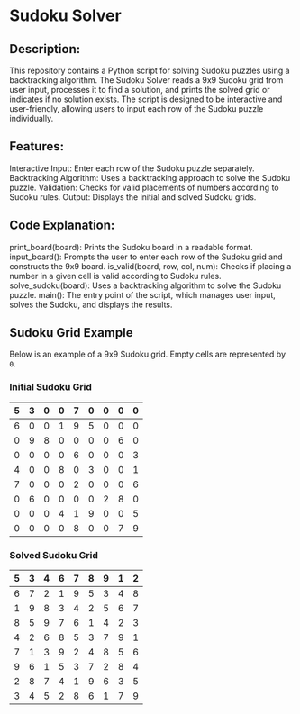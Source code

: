 # Sudoku Solver

## Description:
This repository contains a Python script for solving Sudoku puzzles using a backtracking algorithm. The Sudoku Solver reads a 9x9 Sudoku grid from user input, processes it to find a solution, and prints the solved grid or indicates if no solution exists. The script is designed to be interactive and user-friendly, allowing users to input each row of the Sudoku puzzle individually.

## Features:
Interactive Input: Enter each row of the Sudoku puzzle separately.
Backtracking Algorithm: Uses a backtracking approach to solve the Sudoku puzzle.
Validation: Checks for valid placements of numbers according to Sudoku rules.
Output: Displays the initial and solved Sudoku grids.

## Code Explanation:
print_board(board): Prints the Sudoku board in a readable format.
input_board(): Prompts the user to enter each row of the Sudoku grid and constructs the 9x9 board.
is_valid(board, row, col, num): Checks if placing a number in a given cell is valid according to Sudoku rules.
solve_sudoku(board): Uses a backtracking algorithm to solve the Sudoku puzzle.
main(): The entry point of the script, which manages user input, solves the Sudoku, and displays the results.

## Sudoku Grid Example

Below is an example of a 9x9 Sudoku grid. Empty cells are represented by `0`.

### Initial Sudoku Grid

| 5 | 3 | 0 | 0 | 7 | 0 | 0 | 0 | 0 |
|---|---|---|---|---|---|---|---|---|
| 6 | 0 | 0 | 1 | 9 | 5 | 0 | 0 | 0 |
| 0 | 9 | 8 | 0 | 0 | 0 | 0 | 6 | 0 |
| 0 | 0 | 0 | 0 | 6 | 0 | 0 | 0 | 3 |
| 4 | 0 | 0 | 8 | 0 | 3 | 0 | 0 | 1 |
| 7 | 0 | 0 | 0 | 2 | 0 | 0 | 0 | 6 |
| 0 | 6 | 0 | 0 | 0 | 0 | 2 | 8 | 0 |
| 0 | 0 | 0 | 4 | 1 | 9 | 0 | 0 | 5 |
| 0 | 0 | 0 | 0 | 8 | 0 | 0 | 7 | 9 |

### Solved Sudoku Grid

| 5 | 3 | 4 | 6 | 7 | 8 | 9 | 1 | 2 |
|---|---|---|---|---|---|---|---|---|
| 6 | 7 | 2 | 1 | 9 | 5 | 3 | 4 | 8 |
| 1 | 9 | 8 | 3 | 4 | 2 | 5 | 6 | 7 |
| 8 | 5 | 9 | 7 | 6 | 1 | 4 | 2 | 3 |
| 4 | 2 | 6 | 8 | 5 | 3 | 7 | 9 | 1 |
| 7 | 1 | 3 | 9 | 2 | 4 | 8 | 5 | 6 |
| 9 | 6 | 1 | 5 | 3 | 7 | 2 | 8 | 4 |
| 2 | 8 | 7 | 4 | 1 | 9 | 6 | 3 | 5 |
| 3 | 4 | 5 | 2 | 8 | 6 | 1 | 7 | 9 |
